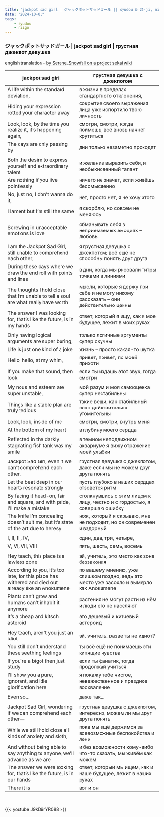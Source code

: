 ```yaml
---
title: 'jackpot sad girl | ジャックポットサッドガール || syudou & 25-ji, nightcord de'
date: "2024-10-01"
tags:
    - syudou
    - niigo
---
```


### ジャックポットサッドガール | jackpot sad girl | грустная джекпот девушка

english translation - [by Serene_Snowfall on a project sekai wiki](https://projectsekai.fandom.com/wiki/Jackpot_Sad_Girl)

jackpot sad girl | грустная девушка с джекпотом
--|--
A life within the standard deviation, | в жизни в пределах стандартного отклонения,
Hiding your expression rotted your character away | сокрытие своего выражения лица уже испортило твою личность
Look, look, by the time you realize it, it’s happening again, | смотри, смотри, когда поймешь, всё вновь начнёт крутиться
The days are only passing by | дни только незаметно проходят
|||
Both the desire to express yourself and extraordinary talent | и желание выразить себя, и необыкновенный талант
Are nothing if you live pointlessly | ничего не значат, если живёшь бессмысленно
No, just no, I don’t wanna do it, | нет, просто нет, я не хочу этого
I lament but I’m still the same | я скорблю, но совсем не меняюсь
|||
Screwing in unacceptable emotions is love | обманывать себя в неприемлемых эмоциях – любовь 
||| 
I am the Jackpot Sad Girl, still unable to comprehend each other, | я грустная девушка с джекпотом; всё ещё не способны понять друг друга
During these days where we draw the end roll with points and lines | в дни, когда мы рисовали титры точками и линиями
The thoughts I hold close that I’m unable to tell a soul are what really have worth | мысли, которые я держу при себе и не могу никому рассказать – они действительно ценны
The answer I was looking for, that’s like the future, is in my hands | ответ, который я ищу, как и мое будущее, лежит в моих руках
|||
Only having logical arguments are super boring, | только логичные аргументы супер скучны
Life is just one kind of a joke | жизнь – просто какая-то шутка
Hello, hello, at my whim, | привет, привет, по моей прихоти
If you make that sound, then look | если ты издашь этот звук, тогда смотри
|||
My nous and esteem are super unstable, | мой разум и моя самооценка супер нестабильны
Things like a stable plan are truly tedious | такие вещи, как стабильный план действительно утомительны
Look, look, inside of me | смотри, смотри, внутрь меня
At the bottom of my heart | в глубину моего сердца
|||
Reflected in the darkly stagnating fish tank was my smile | в темном неподвижном аквариуме я вижу отражение моей улыбки
|||
Jackpot Sad Girl, even if we can’t comprehend each other, | грустная девушка с джекпотом, даже если мы не можем друг друга понять
Let the beat deep in our hearts resonate strongly | пусть глубоко в наших сердцах отзовется ритм
By facing it head-on, fair and square, and with pride, I’ll make a mistake | столкнувшись с этим лицом к лицу, честно и с гордостью, я совершаю ошибку
The knife I’m concealing doesn’t suit me, but it’s state of the art due to heresy | нож, который я скрываю, мне не подходит, но он современен и вздорный
|||
I, II, III, IV, | один, два, три, четыре,
V, VI, VII, VIII | пять, шесть, семь, восемь
|||
Hey teach, this place is a lawless zone | эй, учитель, это место как зона беззакония
According to you, it’s too late, for this place has withered and died out already like an Anökumene | по вашему мнению, уже слишком поздно, ведь это место уже засохло и вымерло как Anökumene
Plants can’t grow and humans can’t inhabit it anymore | растения не могут расти на нём и люди его не населяют
It’s a cheap and kitsch asteroid | это дешевый и китчевый астероид 
|||
Hey teach, aren't you just an idiot | эй, учитель, разве ты не идиот?
You still don’t understand these seething feelings | ты всё ещё не понимаешь эти кипящие чувства
If you're a bigot then just study | если ты фанатик, тогда продолжай учиться
I’ll show you a pure, ignorant, and idle glorification here | я покажу тебе чистое, невежественное и праздное восхваление
|||
Even so... | даже так…
|||
Jackpot Sad Girl, wondering if we can comprehend each other— | грустная девушка с джекпотом, интересно, можем ли мы друг друга понять
While we still hold close all kinds of anxiety and sloth, | пока мы ещё держимся за всевозможные беспокойства и лени
And without being able to say anything to anyone, we’ll advance as we are | и без возможности кому-либо что-то сказать, мы живём как можем
The answer we were looking for, that’s like the future, is in our hands | ответ, который мы ищем, как и наше будущее, лежит в наших руках
There it is | вот и он

<br>

{{< youtube J9kD9rYR088 >}}